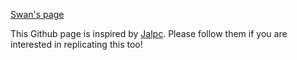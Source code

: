[Swan's page](https://swantan.github.io/SwanT/)

This Github page is inspired by [Jalpc](https://github.com/jarrekk/Jalpc). Please follow them if you are interested in replicating this too!

